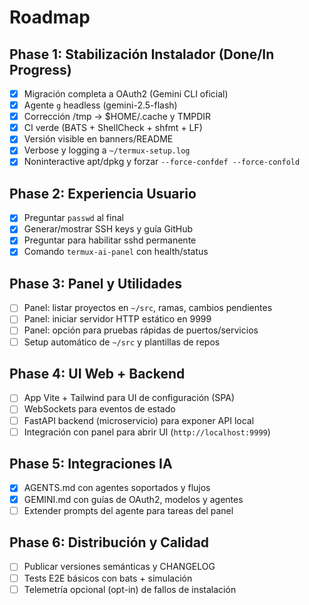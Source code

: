 # Roadmap

## Phase 1: Stabilización Instalador (Done/In Progress)

- [x] Migración completa a OAuth2 (Gemini CLI oficial)
- [x] Agente `g` headless (gemini-2.5-flash)
- [x] Corrección /tmp → $HOME/.cache y TMPDIR
- [x] CI verde (BATS + ShellCheck + shfmt + LF)
- [x] Versión visible en banners/README
- [x] Verbose y logging a `~/termux-setup.log`
- [x] Noninteractive apt/dpkg y forzar `--force-confdef --force-confold`

## Phase 2: Experiencia Usuario

- [x] Preguntar `passwd` al final
- [x] Generar/mostrar SSH keys y guía GitHub
- [x] Preguntar para habilitar sshd permanente
- [x] Comando `termux-ai-panel` con health/status

## Phase 3: Panel y Utilidades

- [ ] Panel: listar proyectos en `~/src`, ramas, cambios pendientes
- [ ] Panel: iniciar servidor HTTP estático en 9999
- [ ] Panel: opción para pruebas rápidas de puertos/servicios
- [ ] Setup automático de `~/src` y plantillas de repos

## Phase 4: UI Web + Backend

- [ ] App Vite + Tailwind para UI de configuración (SPA)
- [ ] WebSockets para eventos de estado
- [ ] FastAPI backend (microservicio) para exponer API local
- [ ] Integración con panel para abrir UI (`http://localhost:9999`)

## Phase 5: Integraciones IA

- [x] AGENTS.md con agentes soportados y flujos
- [x] GEMINI.md con guías de OAuth2, modelos y agentes
- [ ] Extender prompts del agente para tareas del panel

## Phase 6: Distribución y Calidad

- [ ] Publicar versiones semánticas y CHANGELOG
- [ ] Tests E2E básicos con bats + simulación
- [ ] Telemetría opcional (opt-in) de fallos de instalación
